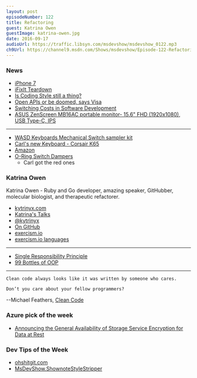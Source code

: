 ```yaml
---
layout: post
episodeNumber: 122
title: Refactoring
guest: Katrina Owen
guestImage: katrina-owen.jpg
date: 2016-09-17
audioUrl: https://traffic.libsyn.com/msdevshow/msdevshow_0122.mp3
ch9Url: https://channel9.msdn.com/Shows/msdevshow/Episode-122-Refactoring-with-Katrina-Owen
---
```


### News

 - [iPhone 7](http://www.apple.com/iphone-7/)
  - [iFixIt Teardown](https://www.ifixit.com/Teardown/iPhone+7+Plus+Teardown/67384)
 - [Is Coding Style still a thing?](https://natethedba.wordpress.com/2016/09/07/coding-style-still-a-thing/)
 - [Open APIs or be doomed, says Visa](http://www.computerworld.com.au/article/606562/visa-to-banks-open-apis-or-be-doomed/)
 - [Switching Costs in Software Development](http://blog.professorbeekums.com/2016/09/switching-costs-in-software-development.html)
 - [ASUS ZenScreen MB16AC portable monitor- 15.6" FHD (1920x1080), USB Type-C, IPS](https://www.asus.com/Monitors/MB16AC/)

---------------------------------------------

 - [WASD Keyboards Mechanical Switch sampler kit](http://www.wasdkeyboards.com/index.php/products/sampler-kit/wasd-6-key-cherry-mx-switch-tester.html)
 - [Carl's new Keyboard - Corsair K65](http://www.corsair.com/en-us/k65-lux-rgb-compact-mechanical-gaming-keyboard-cherry-mx-red-na)
  - [Amazon](https://www.amazon.com/Corsair-K65-RGB-Keyboard-Cherry/dp/B00P7Y4618)
  - [O-Ring Switch Dampers](http://www.wasdkeyboards.com/index.php/products/keyboard-accessories/cherry-mx-rubber-o-ring-switch-dampeners-125pcs.html)
    - Carl got the red ones

### Katrina Owen

Katrina Owen - Ruby and Go developer, amazing speaker, GitHubber, molecular biologist, and therapeutic refactorer.

 - [kytrinyx.com](http://kytrinyx.com/)
 - [Katrina's Talks](http://kytrinyx.com/talks/)
 - [@kytrinyx](https://twitter.com/kytrinyx)
 - [On GitHub](https://github.com/kytrinyx)
 - [exercism.io](http://exercism.io/)
  - [exercism.io languages](http://exercism.io/languages)

-----------------------------------------

 - [Single Responsibility Principle](https://en.wikipedia.org/wiki/Single_responsibility_principle)
 - [99 Bottles of OOP](http://www.sandimetz.com/99bottles)

-----------------------------------------

``Clean code always looks like it was written by someone who cares.``

``Don’t you care about your fellow programmers?``

--Michael Feathers, [Clean Code](https://www.amazon.com/Clean-Code-Handbook-Software-Craftsmanship/dp/0132350882)

### Azure pick of the week

- [Announcing the General Availability of Storage Service Encryption for Data at Rest](http://blogs.microsoft.com/firehose/2016/09/13/storage-service-encryption-for-data-at-rest-in-azure-blob-storage-is-now-available/#sm.0000sahq4n68acz3s241y7lnxpw0d)

### Dev Tips of the Week

 - [ohshitgit.com](http://ohshitgit.com/)
 - [MsDevShow.ShownoteStyleStripper](https://github.com/caschw/MsDevShow.ShownoteStyleStripper)
